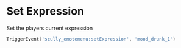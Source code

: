 # Set Expression

Set the players current expression
```lua
TriggerEvent('scully_emotemenu:setExpression', 'mood_drunk_1')
```